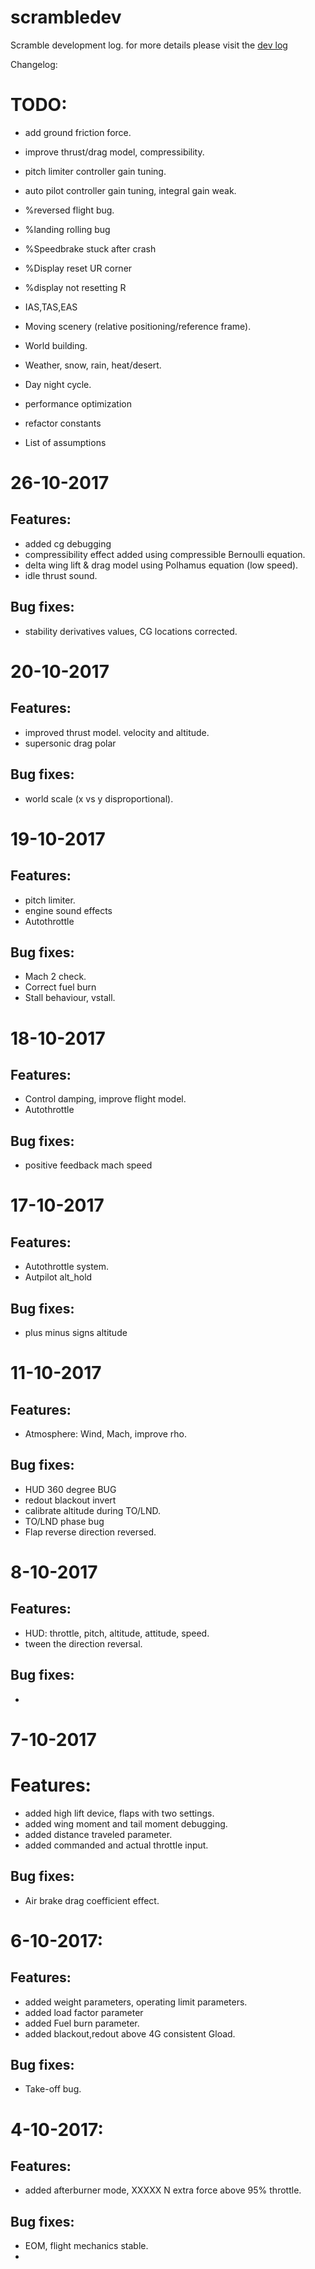 # scrambledev
Scramble development log. for more details please visit the [dev log](https://samid737.github.io/scrambledev)

Changelog:

# TODO:

- add ground friction force.
- improve thrust/drag model, compressibility.
- pitch limiter controller gain tuning.
- auto pilot controller gain tuning, integral gain weak.
- %reversed flight bug.
- %landing rolling bug
- %Speedbrake stuck after crash
- %Display reset UR corner
- %display not resetting R
- IAS,TAS,EAS

- Moving scenery (relative positioning/reference frame).
- World building.

- Weather, snow, rain, heat/desert.
- Day night cycle.
- performance optimization
- refactor constants
- List of assumptions

# 26-10-2017

## Features:

- added cg debugging
- compressibility effect added using compressible Bernoulli equation.
- delta wing lift & drag model using Polhamus equation (low speed).
- idle thrust sound.

## Bug fixes:

- stability derivatives values, CG locations corrected.

# 20-10-2017

## Features:

- improved thrust model. velocity and altitude.
- supersonic drag polar

## Bug fixes:

- world scale (x vs y disproportional).

# 19-10-2017

## Features:

- pitch limiter.
- engine sound effects
- Autothrottle

## Bug fixes:

- Mach 2 check.
- Correct fuel burn
- Stall behaviour, vstall.

# 18-10-2017

## Features:

- Control damping, improve flight model.
- Autothrottle

## Bug fixes:

- positive feedback mach speed


# 17-10-2017

## Features:

- Autothrottle system.
- Autpilot alt_hold

## Bug fixes:

- plus minus signs altitude

# 11-10-2017

## Features:

- Atmosphere: Wind, Mach, improve rho.


## Bug fixes:

- HUD 360 degree BUG
- redout blackout invert
- calibrate altitude during TO/LND.
- TO/LND phase bug
- Flap reverse direction reversed.

# 8-10-2017

## Features:

- HUD: throttle, pitch, altitude, attitude, speed.
- tween the direction reversal.

## Bug fixes:

-

# 7-10-2017

# Features:

- added high lift device, flaps with two settings.
- added wing moment and tail moment debugging.
- added distance traveled parameter.
- added commanded and actual throttle input.

## Bug fixes:

- Air brake drag coefficient effect.

# 6-10-2017:


## Features:

- added weight parameters, operating limit parameters.
- added load factor parameter
- added Fuel burn parameter.
- added blackout,redout above 4G consistent Gload.

## Bug fixes:

- Take-off bug.

# 4-10-2017:

## Features:

- added afterburner mode, XXXXX N extra force above 95% throttle.

## Bug fixes:

- EOM, flight mechanics stable.
-
